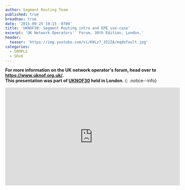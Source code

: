 ```yaml
---
author: Segment Routing Team
published: true
breadnav: true
date: '2015-09-25 19:15 -0700'
title: 'UKNOF30: Segment Routing intro and EPE use-case'
excerpt: 'UK Network Operators'' Forum, 30th Edition, London.'
header:
  teaser: 'https://img.youtube.com/vi/K0Lz7_3I2ZA/mqdefault.jpg'
categories:
  - SRMPLS
  - SRv6
---
```


**For more information on the UK network operator's forum, head over to <https://www.uknof.org.uk/>.  
This presentation was part of [UKNOF30](https://indico.uknof.org.uk/event/32/) held in London.**
{: .notice--info}  

<iframe width="560" height="315" src="https://www.youtube.com/embed/K0Lz7_3I2ZA" frameborder="0" allowfullscreen></iframe>
